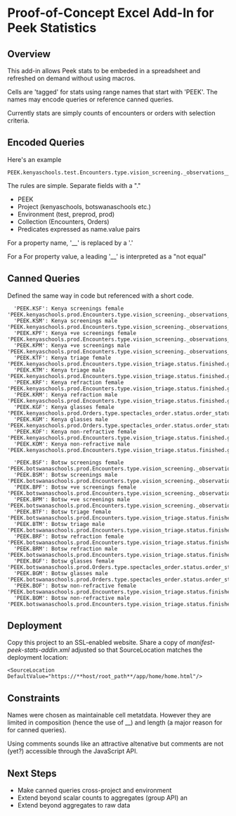 # Proof-of-Concept Excel Add-In for Peek Statistics

## Overview
This add-in allows Peek stats to be embeded in a spreadsheet and refreshed on demand without using macros.

Cells are 'tagged' for stats using range names that start with 'PEEK'. The names may encode queries or reference canned queries.

Currently stats are simply counts of encounters or orders with selection criteria.

## Encoded Queries

Here's an example

    PEEK.kenyaschools.test.Encounters.type.vision_screening._observations__gender.female
  
The rules are simple. Separate fields with a "."

* PEEK
* Project (kenyaschools, botswanaschools etc.)
* Environment (test, preprod, prod)
* Collection (Encounters, Orders)
* Predicates expressed as name.value pairs

For a property name, '__' is replaced by a '.'

For a For property value, a leading '__' is interpreted as a "not equal"


## Canned Queries

Defined the same way in code but referenced with a short code.


      'PEEK.KSF': Kenya screenings female     'PEEK.kenyaschools.prod.Encounters.type.vision_screening._observations__gender.female',
      'PEEK.KSM': Kenya screenings male       'PEEK.kenyaschools.prod.Encounters.type.vision_screening._observations__gender.male',
      'PEEK.KPF': Kenya +ve screenings female 'PEEK.kenyaschools.prod.Encounters.type.vision_screening._observations__gender.female._observations__healthy_eyes.false',
      'PEEK.KPM': Kenya +ve screenings male   'PEEK.kenyaschools.prod.Encounters.type.vision_screening._observations__gender.male._observations__healthy_eyes.false',
      'PEEK.KTF': Kenya triage female         'PEEK.kenyaschools.prod.Encounters.type.vision_triage.status.finished.gender.female',
      'PEEK.KTM': Kenya triage male           'PEEK.kenyaschools.prod.Encounters.type.vision_triage.status.finished.gender.male',
      'PEEK.KRF': Kenya refraction female     'PEEK.kenyaschools.prod.Encounters.type.vision_triage.status.finished.gender.female._observations__triage_outcome_refraction.__triage_outcome_refraction_none',
      'PEEK.KRM': Kenya refraction male       'PEEK.kenyaschools.prod.Encounters.type.vision_triage.status.finished.gender.male._observations__triage_outcome_refraction.__triage_outcome_refraction_none',
      'PEEK.KGF': Kenya glasses female        'PEEK.kenyaschools.prod.Orders.type.spectacles_order.status.order_status_dispensed.gender.female',
      'PEEK.KGM': Kenya glasses male          'PEEK.kenyaschools.prod.Orders.type.spectacles_order.status.order_status_dispensed.gender.male',
      'PEEK.KOF': Kenya non-refractive female 'PEEK.kenyaschools.prod.Encounters.type.vision_triage.status.finished.gender.female._observations__healthy_eyes.false._observations__triage_outcome_refraction.triage_outcome_refraction_none',
      'PEEK.KOM': Kenya non-refractive male   'PEEK.kenyaschools.prod.Encounters.type.vision_triage.status.finished.gender.male._observations__healthy_eyes.false._observations__triage_outcome_refraction.triage_outcome_refraction_none',
  
      'PEEK.BSF': Botsw screenings female     'PEEK.botswanaschools.prod.Encounters.type.vision_screening._observations__gender.female',
      'PEEK.BSM': Botsw screenings male       'PEEK.botswanaschools.prod.Encounters.type.vision_screening._observations__gender.male',
      'PEEK.BPF': Botsw +ve screenings female 'PEEK.botswanaschools.prod.Encounters.type.vision_screening._observations__gender.female._observations__healthy_eyes.false',
      'PEEK.BPM': Botsw +ve screenings male   'PEEK.botswanaschools.prod.Encounters.type.vision_screening._observations__gender.male._observations__healthy_eyes.false',
      'PEEK.BTF': Botsw triage female         'PEEK.botswanaschools.prod.Encounters.type.vision_triage.status.finished.gender.female',
      'PEEK.BTM': Botsw triage male           'PEEK.botswanaschools.prod.Encounters.type.vision_triage.status.finished.gender.male',
      'PEEK.BRF': Botsw refraction female     'PEEK.botswanaschools.prod.Encounters.type.vision_triage.status.finished.gender.female._observations__triage_outcome_refraction.__triage_outcome_refraction_none',
      'PEEK.BRM': Botsw refraction male       'PEEK.botswanaschools.prod.Encounters.type.vision_triage.status.finished.gender.male._observations__triage_outcome_refraction.__triage_outcome_refraction_none',
      'PEEK.BGF': Botsw glasses female        'PEEK.botswanaschools.prod.Orders.type.spectacles_order.status.order_status_dispensed.gender.female',
      'PEEK.BGM': Botsw glasses male          'PEEK.botswanaschools.prod.Orders.type.spectacles_order.status.order_status_dispensed.gender.male',
      'PEEK.BOF': Botsw non-refractive female 'PEEK.botswanaschools.prod.Encounters.type.vision_triage.status.finished.gender.female._observations__healthy_eyes.false._observations__triage_outcome_refraction.triage_outcome_refraction_none',
      'PEEK.BOM': Botsw non-refractive male   'PEEK.botswanaschools.prod.Encounters.type.vision_triage.status.finished.gender.male._observations__healthy_eyes.false._observations__triage_outcome_refraction.triage_outcome_refraction_none'

## Deployment

Copy this project to an SSL-enabled website. Share a copy of *manifest-peek-stats-addin.xml* adjusted so that SourceLocation matches the deployment location:

    <SourceLocation DefaultValue="https://**host/root_path**/app/home/home.html"/>

## Constraints

Names were chosen as maintainable cell metatdata. However they are limited in composition (hence the use of __) and length (a major reason for for canned queries).

Using comments sounds like an attractive altenative but comments are not (yet?) accessible through the JavaScript API.

## Next Steps

* Make canned queries cross-project and environment
* Extend beyond scalar counts to aggregates (group API) an
* Extend beyond aggregates to raw data



